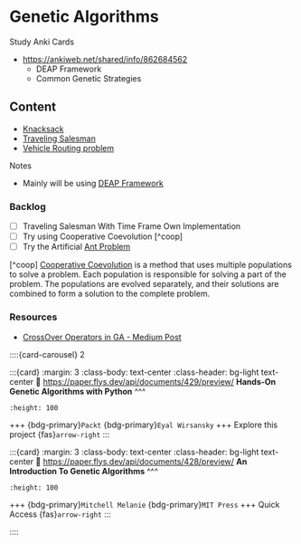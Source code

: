 # Genetic Algorithms

Study Anki Cards
- https://ankiweb.net/shared/info/862684562
  - DEAP Framework
  - Common Genetic Strategies

## Content

- [Knacksack](./knacksack)
- [Traveling Salesman](./travlingsalesman)
- [Vehicle Routing problem](./vrp)


Notes
- Mainly will be using [DEAP Framework](https://deap.readthedocs.io/en/master/api/tools.html#deap.tools.cxOnePoint)


### Backlog

- [ ] Traveling Salesman With Time Frame Own Implementation
- [ ] Try using Cooperative Coevolution [^coop]
- [ ] Try the Artificial [Ant Problem](https://deap.readthedocs.io/en/master/examples/gp_ant.html)  

[^coop] [Cooperative Coevolution](https://deap.readthedocs.io/en/master/examples/coev_coop.html?highlight=toolbox.evaluate) is a method that uses multiple populations to solve a problem. Each population is responsible for solving a part of the problem. The populations are evolved separately, and their solutions are combined to form a solution to the complete problem.
### Resources


- [CrossOver Operators in GA - Medium Post](https://medium.com/geekculture/crossover-operators-in-ga-cffa77cdd0c8)

::::{card-carousel} 2

:::{card}
:margin: 3
:class-body: text-center
:class-header: bg-light text-center
:link: https://paper.flys.dev/api/documents/429/preview/
**Hands-On Genetic Algorithms with Python**
^^^
```{image} https://gcdnb.pbrd.co/images/sCQNSiRcgwcH.png?o=1
:height: 100
```

+++
{bdg-primary}`Packt`
{bdg-primary}`Eyal Wirsansky`
+++
Explore this project {fas}`arrow-right`
:::


:::{card}
:margin: 3
:class-body: text-center
:class-header: bg-light text-center
:link: https://paper.flys.dev/api/documents/428/preview/
**An Introduction To Genetic Algorithms**
^^^
```{image} https://storage.googleapis.com/openscreenshot/V%2F5%2Fs/ksaYnDs5V.png
:height: 100
```

+++
{bdg-primary}`Mitchell Melanie`
{bdg-primary}`MIT Press`
+++
Quick Access {fas}`arrow-right`
:::

::::


